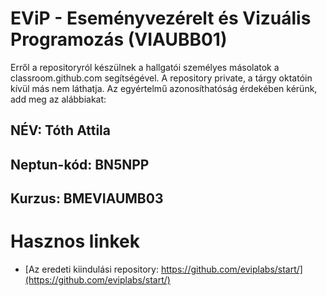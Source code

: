 # EViP - Eseményvezérelt és Vizuális Programozás (VIAUBB01)

Erről a repositoryról készülnek a hallgatói személyes másolatok a classroom.github.com segítségével.
A repository private, a tárgy oktatóin kívül más nem láthatja.
Az egyértelmű azonosíthatóság érdekében kérünk, add meg az alábbiakat:

## NÉV: Tóth Attila
## Neptun-kód: BN5NPP
## Kurzus: BMEVIAUMB03

# Hasznos linkek 

- [Az eredeti kiindulási repository: https://github.com/eviplabs/start/](https://github.com/eviplabs/start/)
